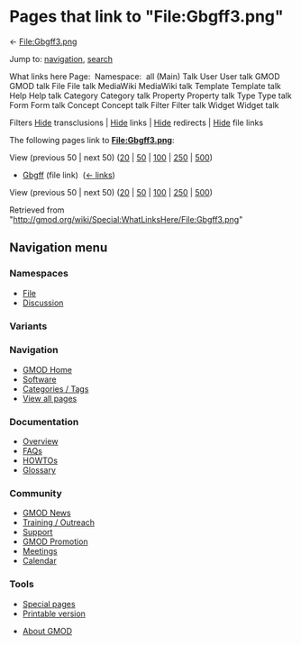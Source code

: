 <div id="mw-page-base" class="noprint">

</div>

<div id="mw-head-base" class="noprint">

</div>

<div id="content" class="mw-body" role="main">

<span id="top"></span>

<div id="mw-js-message" style="display:none;">

</div>



# <span dir="auto">Pages that link to "File:Gbgff3.png"</span>

<div id="bodyContent">

<div id="contentSub">

← [File:Gbgff3.png](/wiki/File:Gbgff3.png "File:Gbgff3.png")

</div>

<div id="jump-to-nav" class="mw-jump">

Jump to: [navigation](#mw-navigation), [search](#p-search)

</div>

<div id="mw-content-text">

What links here Page:  Namespace:  all (Main) Talk User User talk GMOD
GMOD talk File File talk MediaWiki MediaWiki talk Template Template talk
Help Help talk Category Category talk Property Property talk Type Type
talk Form Form talk Concept Concept talk Filter Filter talk Widget
Widget talk

Filters
[Hide](/mediawiki/index.php?title=Special:WhatLinksHere/File:Gbgff3.png&hidetrans=1 "Special:WhatLinksHere/File:Gbgff3.png")
transclusions \|
[Hide](/mediawiki/index.php?title=Special:WhatLinksHere/File:Gbgff3.png&hidelinks=1 "Special:WhatLinksHere/File:Gbgff3.png")
links \|
[Hide](/mediawiki/index.php?title=Special:WhatLinksHere/File:Gbgff3.png&hideredirs=1 "Special:WhatLinksHere/File:Gbgff3.png")
redirects \|
[Hide](/mediawiki/index.php?title=Special:WhatLinksHere/File:Gbgff3.png&hideimages=1 "Special:WhatLinksHere/File:Gbgff3.png")
file links

The following pages link to
**[File:Gbgff3.png](/wiki/File:Gbgff3.png "File:Gbgff3.png")**:

View (previous 50 \| next 50)
([20](/mediawiki/index.php?title=Special:WhatLinksHere/File:Gbgff3.png&limit=20 "Special:WhatLinksHere/File:Gbgff3.png")
\|
[50](/mediawiki/index.php?title=Special:WhatLinksHere/File:Gbgff3.png&limit=50 "Special:WhatLinksHere/File:Gbgff3.png")
\|
[100](/mediawiki/index.php?title=Special:WhatLinksHere/File:Gbgff3.png&limit=100 "Special:WhatLinksHere/File:Gbgff3.png")
\|
[250](/mediawiki/index.php?title=Special:WhatLinksHere/File:Gbgff3.png&limit=250 "Special:WhatLinksHere/File:Gbgff3.png")
\|
[500](/mediawiki/index.php?title=Special:WhatLinksHere/File:Gbgff3.png&limit=500 "Special:WhatLinksHere/File:Gbgff3.png"))

- [Gbgff](/wiki/Gbgff "Gbgff") (file link) ‎
  <span class="mw-whatlinkshere-tools">([←
  links](/mediawiki/index.php?title=Special:WhatLinksHere&target=Gbgff "Special:WhatLinksHere"))</span>

View (previous 50 \| next 50)
([20](/mediawiki/index.php?title=Special:WhatLinksHere/File:Gbgff3.png&limit=20 "Special:WhatLinksHere/File:Gbgff3.png")
\|
[50](/mediawiki/index.php?title=Special:WhatLinksHere/File:Gbgff3.png&limit=50 "Special:WhatLinksHere/File:Gbgff3.png")
\|
[100](/mediawiki/index.php?title=Special:WhatLinksHere/File:Gbgff3.png&limit=100 "Special:WhatLinksHere/File:Gbgff3.png")
\|
[250](/mediawiki/index.php?title=Special:WhatLinksHere/File:Gbgff3.png&limit=250 "Special:WhatLinksHere/File:Gbgff3.png")
\|
[500](/mediawiki/index.php?title=Special:WhatLinksHere/File:Gbgff3.png&limit=500 "Special:WhatLinksHere/File:Gbgff3.png"))

</div>

<div class="printfooter">

Retrieved from
"<http://gmod.org/wiki/Special:WhatLinksHere/File:Gbgff3.png>"

</div>

<div id="catlinks" class="catlinks catlinks-allhidden">

</div>

<div class="visualClear">

</div>

</div>

</div>

<div id="mw-navigation">

## Navigation menu

<div id="mw-head">



<div id="left-navigation">

<div id="p-namespaces" class="vectorTabs" role="navigation"
aria-labelledby="p-namespaces-label">

### Namespaces

- <span id="ca-nstab-image"><a href="/wiki/File:Gbgff3.png" accesskey="c"
  title="View the file page [c]">File</a></span>
- <span id="ca-talk"><a
  href="/mediawiki/index.php?title=File_talk:Gbgff3.png&amp;action=edit&amp;redlink=1"
  accesskey="t"
  title="Discussion about the content page [t]">Discussion</a></span>

</div>

<div id="p-variants" class="vectorMenu emptyPortlet" role="navigation"
aria-labelledby="p-variants-label">

### 

### Variants[](#)

<div class="menu">

</div>

</div>

</div>

<div id="right-navigation">





</div>



</div>

</div>

</div>

<div id="mw-panel">

<div id="p-logo" role="banner">

<a href="/wiki/Main_Page"
style="background-image: url(http://gmod.org/images/GMOD-cogs.png);"
title="Visit the main page"></a>

</div>

<div id="p-Navigation" class="portal" role="navigation"
aria-labelledby="p-Navigation-label">

### Navigation

<div class="body">

- <span id="n-GMOD-Home">[GMOD Home](/wiki/Main_Page)</span>
- <span id="n-Software">[Software](/wiki/GMOD_Components)</span>
- <span id="n-Categories-.2F-Tags">[Categories /
  Tags](/wiki/Categories)</span>
- <span id="n-View-all-pages">[View all
  pages](/wiki/Special:AllPages)</span>

</div>

</div>

<div id="p-Documentation" class="portal" role="navigation"
aria-labelledby="p-Documentation-label">

### Documentation

<div class="body">

- <span id="n-Overview">[Overview](/wiki/Overview)</span>
- <span id="n-FAQs">[FAQs](/wiki/Category:FAQ)</span>
- <span id="n-HOWTOs">[HOWTOs](/wiki/Category:HOWTO)</span>
- <span id="n-Glossary">[Glossary](/wiki/Glossary)</span>

</div>

</div>

<div id="p-Community" class="portal" role="navigation"
aria-labelledby="p-Community-label">

### Community

<div class="body">

- <span id="n-GMOD-News">[GMOD News](/wiki/GMOD_News)</span>
- <span id="n-Training-.2F-Outreach">[Training /
  Outreach](/wiki/Training_and_Outreach)</span>
- <span id="n-Support">[Support](/wiki/Support)</span>
- <span id="n-GMOD-Promotion">[GMOD
  Promotion](/wiki/GMOD_Promotion)</span>
- <span id="n-Meetings">[Meetings](/wiki/Meetings)</span>
- <span id="n-Calendar">[Calendar](/wiki/Calendar)</span>

</div>

</div>

<div id="p-tb" class="portal" role="navigation"
aria-labelledby="p-tb-label">

### Tools

<div class="body">

- <span id="t-specialpages"><a href="/wiki/Special:SpecialPages" accesskey="q"
  title="A list of all special pages [q]">Special pages</a></span>
- <span id="t-print"><a
  href="/mediawiki/index.php?title=Special:WhatLinksHere/File:Gbgff3.png&amp;printable=yes"
  rel="alternate" accesskey="p"
  title="Printable version of this page [p]">Printable version</a></span>

</div>

</div>

</div>

</div>

<div id="footer" role="contentinfo">

- <span id="footer-places-about">[About
  GMOD](/wiki/GMOD:About "GMOD:About")</span>

<!-- -->






</div>
